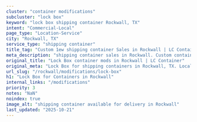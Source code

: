 ```yaml
---
cluster: "container modifications"
subcluster: "lock box"
keyword: "lock box shipping container Rockwall, TX"
intent: "Commercial-Local"
page_type: "Location-Service"
city: "Rockwall, TX"
service_type: "shipping container"
title_tag: "Custom 1ew shipping container Sales in Rockwall | LC Container"
meta_description: "shipping container sales in Rockwall. Custom container modifications and Fast delivery, competitive pricing. Serving modifications area. Quote ID: 2OB. Call (214) 524-4168 for your free quote today."
original_title: "Lock Box container mods in Rockwall | LC Container"
original_meta: "Lock Box for shipping containers in Rockwall, TX. Local fabrication & pro install. LC Container — Since 2003. Get a quote."
url_slug: "/rockwall/modifications/lock-box"
h1: "Lock Box for Containers in Rockwall"
internal_links: "/modifications"
priority: 3
notes: "NaN"
noindex: true
image_alt: "shipping container available for delivery in Rockwall"
last_updated: "2025-10-21"
---
```


<!-- TODO: Add unique city/inventory copy, images, and internal links here. -->
